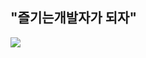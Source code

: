 <h2>"즐기는개발자가 되자"</h2>
<img src='https://wakatime.com/badge/user/e84d417e-94f1-4ead-8bac-f0cefb1c38ca.svg'/>
